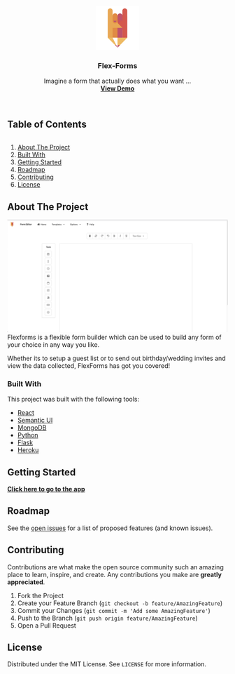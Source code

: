 <!-- PROJECT LOGO -->
<br />
<p align="center">
  <a href="#">
    <img src="./front-end/public/favicons/android-chrome-192x192.png" alt="Logo" width="100" height="100">
  </a>

  <h3 align="center">Flex-Forms</h3>

  <p align="center">
    Imagine a form that actually does what you want ...
    <br />
    <a href="https://drive.google.com/file/d/1-fiCEQaMl37x5l5KfxWoYOSnvwNZeoKk/view?usp=sharing"><strong>View Demo</strong></a>
    <br />
    <br />
  </p>
</p>

<!-- TABLE OF CONTENTS -->
  <summary><h2 style="display: inline-block">Table of Contents</h2></summary>
  <ol>
    <li><a href="#about-the-project">About The Project</a>
    <li><a href="#built-with">Built With</a></li>
    </li>
    <li><a href="#gettingstarted">Getting Started</a></li>
    <li><a href="#roadmap">Roadmap</a></li>
    <li><a href="#contributing">Contributing</a></li>
    <li><a href="#license">License</a></li>
  </ol>

## About The Project

![[product-screenshot]](./productScreenshot.png)
Flexforms is a flexible form builder which can be used to build any form of your choice in any way you like.

Whether its to setup a guest list or to send out birthday/wedding invites and view the data collected, FlexForms has got you covered!

### Built With

This project was built with the following tools:

- [React](https://reactjs.org/)
- [Semantic UI](https://semantic-ui.com/)
- [MongoDB](https://mongodb.com)
- [Python](https://python.org)
- [Flask](https://flask.palletsprojects.com/en/2.0.x/)
- [Heroku](https://www.heroku.com/)

## Getting Started

<a href="https://flexforms-frontend.herokuapp.com/"><strong>Click here to go to the app</strong></a>

## Roadmap

See the [open issues](https://github.com/paulologeh/Flex-Forms/issues) for a list of proposed features (and known issues).

## Contributing

Contributions are what make the open source community such an amazing place to learn, inspire, and create. Any contributions you make are **greatly appreciated**.

1. Fork the Project
2. Create your Feature Branch (`git checkout -b feature/AmazingFeature`)
3. Commit your Changes (`git commit -m 'Add some AmazingFeature'`)
4. Push to the Branch (`git push origin feature/AmazingFeature`)
5. Open a Pull Request

## License

Distributed under the MIT License. See `LICENSE` for more information.
